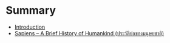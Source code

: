 # Summary

* [Introduction](README.md)
* [Sapiens – A Brief History of Humankind (ประวัติย่อของมนุษยชาติ)](https://yosarawut.github.io/knowledge-base/e-book/homo-sapiens/)

